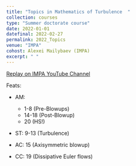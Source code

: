 ```yaml
---
title: "Topics in Mathematics of Turbulence  "
collection: courses
type: "Summer doctorate course"
date: 2022-01-01
datefinal: 2022-02-27
permalink: 2022_Topics
venue: "IMPA"
cohost: Alexei Mailybaev (IMPA)
excerpt: " "
---
```


[Replay on IMPA YouTube Channel](https://www.youtube.com/playlist?list=PLo4jXE-LdDTTmHMuXfQvy134J20D-WP3x)

Feats:
- AM:
     - 1-8 (Pre-Blowups)
     - 14-18 (Post-Blowup)
     - 20 (HS!)

-  ST: 9-13 (Turbulence)

- AC: 15  (Axisymmetric blowup)

- CC: 19  (Dissipative Euler flows)


